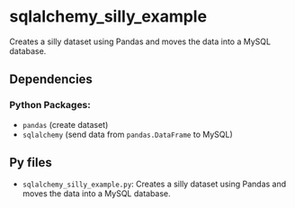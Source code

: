 sqlalchemy_silly_example
========================

Creates a silly dataset using Pandas and moves the data into a MySQL database.

## Dependencies

### Python Packages:
* `pandas` (create dataset)
* `sqlalchemy` (send data from `pandas.DataFrame` to MySQL)

## Py files

* `sqlalchemy_silly_example.py`: Creates a silly dataset using Pandas and moves the data into a MySQL database.
